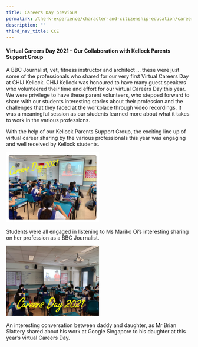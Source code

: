 ```yaml
---
title: Careers Day previous
permalink: /the-k-experience/character-and-citizenship-education/careers-day/
description: ""
third_nav_title: CCE
---
```


<h4><strong>Virtual Careers Day 2021 &ndash; Our Collaboration with Kellock Parents Support Group</strong></h4>
<p>A BBC Journalist, vet, fitness instructor and architect &hellip; these were just some of the professionals who shared for our very first Virtual Careers Day at CHIJ Kellock. CHIJ Kellock was honoured to have many guest speakers who volunteered their time and effort for our virtual Careers Day this year. We were privilege to have these parent volunteers, who stepped forward to share with our students interesting stories about their profession and the challenges that they faced at the workplace through video recordings. It was a meaningful session as our students learned more about what it takes to work in the various professions.&nbsp;</p>
<p>With the help of our Kellock Parents Support Group, the exciting line up of virtual career sharing by the various professionals this year was engaging and well received by Kellock students.</p>
<img style="width: 50%;" src="/images/cd1.jpg" />
<p>Students were all engaged in listening to Ms Mariko Oi&rsquo;s interesting sharing on her profession as a BBC Journalist.</p>
<img style="width: 50%;" src="/images/cd2.jpg" />
<p>An interesting conversation between daddy and daughter, as Mr Brian Slattery shared about his work at Google Singapore to his daughter at this year&rsquo;s virtual Careers Day.</p>